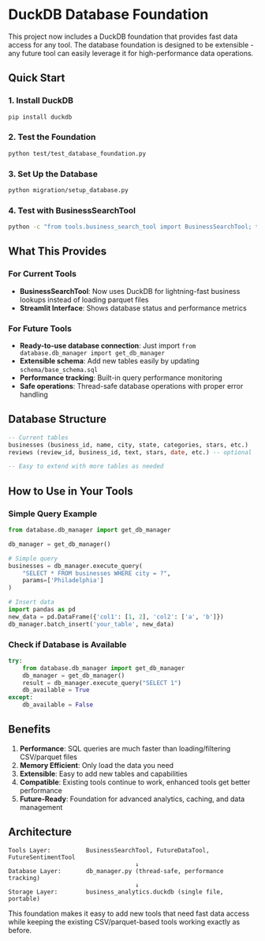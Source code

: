 # DuckDB Database Foundation

This project now includes a DuckDB foundation that provides fast data access for any tool. The database foundation is designed to be extensible - any future tool can easily leverage it for high-performance data operations.

## Quick Start

### 1. Install DuckDB
```bash
pip install duckdb
```

### 2. Test the Foundation
```bash
python test/test_database_foundation.py
```

### 3. Set Up the Database
```bash
python migration/setup_database.py
```

### 4. Test with BusinessSearchTool
```bash
python -c "from tools.business_search_tool import BusinessSearchTool; tool = BusinessSearchTool(); print('DB Available:', tool.db_available)"
```

## What This Provides

### For Current Tools
- **BusinessSearchTool**: Now uses DuckDB for lightning-fast business lookups instead of loading parquet files
- **Streamlit Interface**: Shows database status and performance metrics

### For Future Tools
- **Ready-to-use database connection**: Just import `from database.db_manager import get_db_manager`
- **Extensible schema**: Add new tables easily by updating `schema/base_schema.sql`
- **Performance tracking**: Built-in query performance monitoring
- **Safe operations**: Thread-safe database operations with proper error handling

## Database Structure

```sql
-- Current tables
businesses (business_id, name, city, state, categories, stars, etc.)
reviews (review_id, business_id, text, stars, date, etc.) -- optional

-- Easy to extend with more tables as needed
```

## How to Use in Your Tools

### Simple Query Example
```python
from database.db_manager import get_db_manager

db_manager = get_db_manager()

# Simple query
businesses = db_manager.execute_query(
    "SELECT * FROM businesses WHERE city = ?", 
    params=['Philadelphia']
)

# Insert data
import pandas as pd
new_data = pd.DataFrame({'col1': [1, 2], 'col2': ['a', 'b']})
db_manager.batch_insert('your_table', new_data)
```

### Check if Database is Available
```python
try:
    from database.db_manager import get_db_manager
    db_manager = get_db_manager()
    result = db_manager.execute_query("SELECT 1")
    db_available = True
except:
    db_available = False
```

## Benefits

1. **Performance**: SQL queries are much faster than loading/filtering CSV/parquet files
2. **Memory Efficient**: Only load the data you need
3. **Extensible**: Easy to add new tables and capabilities
4. **Compatible**: Existing tools continue to work, enhanced tools get better performance
5. **Future-Ready**: Foundation for advanced analytics, caching, and data management

## Architecture

```
Tools Layer:          BusinessSearchTool, FutureDataTool, FutureSentimentTool
                                    ↓
Database Layer:       db_manager.py (thread-safe, performance tracking)
                                    ↓
Storage Layer:        business_analytics.duckdb (single file, portable)
```

This foundation makes it easy to add new tools that need fast data access while keeping the existing CSV/parquet-based tools working exactly as before.
